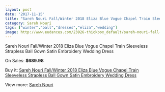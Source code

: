 ```yaml
---
layout: post
date: '2017-11-15'
title: "Sareh Nouri Fall/Winter 2018 Eliza Blue Vogue Chapel Train Sleeveless Strapless Ball Gown Satin Embroidery Wedding Dress"
category: Sareh Nouri
tags: ["winter","ball","dresses","eliza","wedding"]
image: http://www.eudances.com/23926-thickbox_default/sareh-nouri-fall-winter-2018-eliza-blue-vogue-chapel-train-sleeveless-strapless-ball-gown-satin-embroidery-wedding-dress.jpg
---
```

Sareh Nouri Fall/Winter 2018 Eliza Blue Vogue Chapel Train Sleeveless Strapless Ball Gown Satin Embroidery Wedding Dress

On Sales: **$689.98**
<a href="https://www.eudances.com/en/sareh-nouri/7998-sareh-nouri-fall-winter-2018-eliza-blue-vogue-chapel-train-sleeveless-strapless-ball-gown-satin-embroidery-wedding-dress.html"><amp-img layout="responsive" width="600" height="600" src="//www.eudances.com/23926-thickbox_default/sareh-nouri-fall-winter-2018-eliza-blue-vogue-chapel-train-sleeveless-strapless-ball-gown-satin-embroidery-wedding-dress.jpg" alt="Sareh Nouri Fall/Winter 2018 Eliza Blue Vogue Chapel Train Sleeveless Strapless Ball Gown Satin Embroidery Wedding Dress 0" /></a>
<a href="https://www.eudances.com/en/sareh-nouri/7998-sareh-nouri-fall-winter-2018-eliza-blue-vogue-chapel-train-sleeveless-strapless-ball-gown-satin-embroidery-wedding-dress.html"><amp-img layout="responsive" width="600" height="600" src="//www.eudances.com/23933-thickbox_default/sareh-nouri-fall-winter-2018-eliza-blue-vogue-chapel-train-sleeveless-strapless-ball-gown-satin-embroidery-wedding-dress.jpg" alt="Sareh Nouri Fall/Winter 2018 Eliza Blue Vogue Chapel Train Sleeveless Strapless Ball Gown Satin Embroidery Wedding Dress 1" /></a>
<a href="https://www.eudances.com/en/sareh-nouri/7998-sareh-nouri-fall-winter-2018-eliza-blue-vogue-chapel-train-sleeveless-strapless-ball-gown-satin-embroidery-wedding-dress.html"><amp-img layout="responsive" width="600" height="600" src="//www.eudances.com/23932-thickbox_default/sareh-nouri-fall-winter-2018-eliza-blue-vogue-chapel-train-sleeveless-strapless-ball-gown-satin-embroidery-wedding-dress.jpg" alt="Sareh Nouri Fall/Winter 2018 Eliza Blue Vogue Chapel Train Sleeveless Strapless Ball Gown Satin Embroidery Wedding Dress 2" /></a>
<a href="https://www.eudances.com/en/sareh-nouri/7998-sareh-nouri-fall-winter-2018-eliza-blue-vogue-chapel-train-sleeveless-strapless-ball-gown-satin-embroidery-wedding-dress.html"><amp-img layout="responsive" width="600" height="600" src="//www.eudances.com/23931-thickbox_default/sareh-nouri-fall-winter-2018-eliza-blue-vogue-chapel-train-sleeveless-strapless-ball-gown-satin-embroidery-wedding-dress.jpg" alt="Sareh Nouri Fall/Winter 2018 Eliza Blue Vogue Chapel Train Sleeveless Strapless Ball Gown Satin Embroidery Wedding Dress 3" /></a>
<a href="https://www.eudances.com/en/sareh-nouri/7998-sareh-nouri-fall-winter-2018-eliza-blue-vogue-chapel-train-sleeveless-strapless-ball-gown-satin-embroidery-wedding-dress.html"><amp-img layout="responsive" width="600" height="600" src="//www.eudances.com/23930-thickbox_default/sareh-nouri-fall-winter-2018-eliza-blue-vogue-chapel-train-sleeveless-strapless-ball-gown-satin-embroidery-wedding-dress.jpg" alt="Sareh Nouri Fall/Winter 2018 Eliza Blue Vogue Chapel Train Sleeveless Strapless Ball Gown Satin Embroidery Wedding Dress 4" /></a>
<a href="https://www.eudances.com/en/sareh-nouri/7998-sareh-nouri-fall-winter-2018-eliza-blue-vogue-chapel-train-sleeveless-strapless-ball-gown-satin-embroidery-wedding-dress.html"><amp-img layout="responsive" width="600" height="600" src="//www.eudances.com/23929-thickbox_default/sareh-nouri-fall-winter-2018-eliza-blue-vogue-chapel-train-sleeveless-strapless-ball-gown-satin-embroidery-wedding-dress.jpg" alt="Sareh Nouri Fall/Winter 2018 Eliza Blue Vogue Chapel Train Sleeveless Strapless Ball Gown Satin Embroidery Wedding Dress 5" /></a>
<a href="https://www.eudances.com/en/sareh-nouri/7998-sareh-nouri-fall-winter-2018-eliza-blue-vogue-chapel-train-sleeveless-strapless-ball-gown-satin-embroidery-wedding-dress.html"><amp-img layout="responsive" width="600" height="600" src="//www.eudances.com/23928-thickbox_default/sareh-nouri-fall-winter-2018-eliza-blue-vogue-chapel-train-sleeveless-strapless-ball-gown-satin-embroidery-wedding-dress.jpg" alt="Sareh Nouri Fall/Winter 2018 Eliza Blue Vogue Chapel Train Sleeveless Strapless Ball Gown Satin Embroidery Wedding Dress 6" /></a>
<a href="https://www.eudances.com/en/sareh-nouri/7998-sareh-nouri-fall-winter-2018-eliza-blue-vogue-chapel-train-sleeveless-strapless-ball-gown-satin-embroidery-wedding-dress.html"><amp-img layout="responsive" width="600" height="600" src="//www.eudances.com/23927-thickbox_default/sareh-nouri-fall-winter-2018-eliza-blue-vogue-chapel-train-sleeveless-strapless-ball-gown-satin-embroidery-wedding-dress.jpg" alt="Sareh Nouri Fall/Winter 2018 Eliza Blue Vogue Chapel Train Sleeveless Strapless Ball Gown Satin Embroidery Wedding Dress 7" /></a>

Buy it: [Sareh Nouri Fall/Winter 2018 Eliza Blue Vogue Chapel Train Sleeveless Strapless Ball Gown Satin Embroidery Wedding Dress](https://www.eudances.com/en/sareh-nouri/7998-sareh-nouri-fall-winter-2018-eliza-blue-vogue-chapel-train-sleeveless-strapless-ball-gown-satin-embroidery-wedding-dress.html "Sareh Nouri Fall/Winter 2018 Eliza Blue Vogue Chapel Train Sleeveless Strapless Ball Gown Satin Embroidery Wedding Dress")

View more: [Sareh Nouri](https://www.eudances.com/en/121-sareh-nouri "Sareh Nouri")
